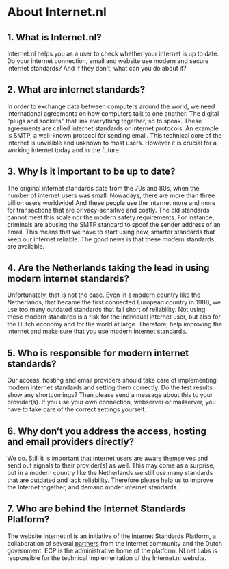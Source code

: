 
# About Internet.nl

## 1. What is Internet.nl?
Internet.nl helps you as a user to check whether your internet is up to date. Do your internet connection, email and website use modern and secure internet standards? And if they don't, what can you do about it?

## 2. What are internet standards?
In order to exchange data between computers around the world, we need international agreements on how computers talk to one another. The digital "plugs and sockets" that link everything together, so to speak. These agreements are called internet standards or internet protocols. An example is SMTP, a well-known protocol for sending email. This technical core of the internet is unvisible and unknown to most users. However it is crucial for a working internet today and in the future.

## 3. Why is it important to be up to date?
The original internet standards date from the 70s and 80s, when the number of internet users was small. Nowadays, there are more than three billion users worldwide! And these people use the internet more and more for transactions that are privacy-sensitive and costly. The old standards cannot meet this scale nor the modern safety requirements. For instance, criminals are abusing the SMTP standard to  spoof the sender address of an email. This means that we have to start using new, smarter standards that keep our internet reliable. The good news is that these modern standards are available.

## 4. Are the Netherlands taking the lead in using modern internet standards?
Unfortunately, that is not the case. Even in a modern country like the Netherlands, that became the first connected European country in 1988, we use too many outdated standards that fall short of reliability. Not using these modern standards is a risk for the individual internet user, but also for the Dutch economy and for the world at large. Therefore, help improving the internet and make sure that you use modern internet standards.

## 5. Who is responsible for modern internet standards?
Our access, hosting and email providers should take care of implementing modern internet standards and setting them correctly. Do the test results show any shortcomings? Then please send a message about this to your provider(s). If you use your own connection, webserver or mailserver, you have to take care of the correct settings yourself.

## 6. Why don’t you address the access, hosting and email providers directly?
We do. Still it is important that internet users are aware themselves and send out signals to their provider(s) as well. This may come as a surprise, but in a modern country like the Netherlands we still use many standards that are outdated and lack reliability. Therefore please help us to improve the Internet together, and demand moder internet standards.

## 7. Who are behind the Internet Standards Platform?
The website Internet.nl is an initiative of the Internet Standards Platform, a collaboration of several [partners](/partners/) from the internet community and the Dutch government. ECP is the administrative home of the platform. NLnet Labs is responsible for the technical implementation of the Internet.nl website.

